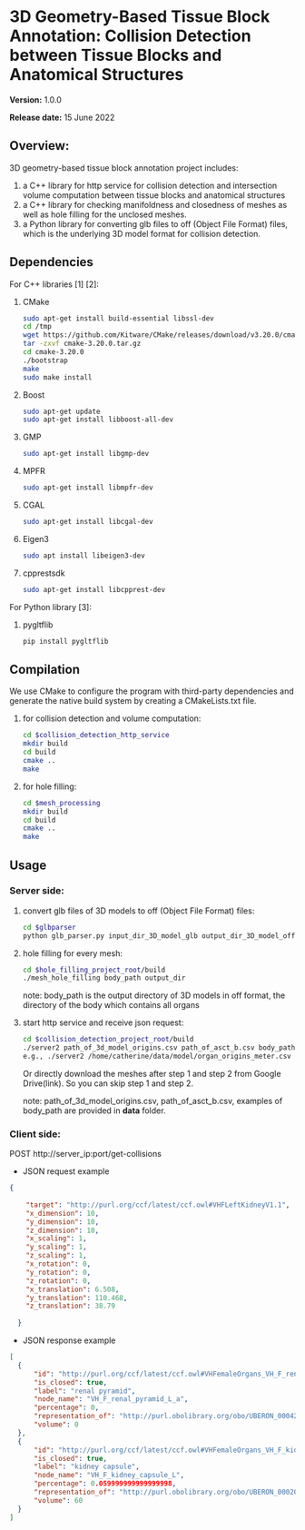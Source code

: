 # 3D Geometry-Based Tissue Block Annotation: Collision Detection between Tissue Blocks and Anatomical Structures

**Version:** 1.0.0

**Release date:** 15 June 2022

## Overview:

3D geometry-based tissue block annotation project includes: 
1. a C++ library for http service for collision detection and intersection volume computation between tissue blocks and anatomical structures 
2. a C++ library for checking manifoldness and closedness of meshes as well as hole filling for the unclosed meshes.   
3. a Python library for converting glb files to off (Object File Format) files, which is the underlying 3D model format for collision detection.


## Dependencies
For C++ libraries [1] [2]:
1. CMake
    ```bash
    sudo apt-get install build-essential libssl-dev
    cd /tmp
    wget https://github.com/Kitware/CMake/releases/download/v3.20.0/cmake-3.20.0.tar.gz
    tar -zxvf cmake-3.20.0.tar.gz
    cd cmake-3.20.0
    ./bootstrap
    make
    sudo make install
    ```
2. Boost
    ```bash
    sudo apt-get update
    sudo apt-get install libboost-all-dev
    ```
3. GMP
    ```bash
    sudo apt-get install libgmp-dev
    ```
4. MPFR
    ```bash
    sudo apt-get install libmpfr-dev
    ```
3. CGAL
    ```bash
    sudo apt-get install libcgal-dev
    ```
4. Eigen3
    ```bash
    sudo apt install libeigen3-dev
    ```
5. cpprestsdk
    ```bash
    sudo apt-get install libcpprest-dev
    ```

For Python library [3]:
1. pygltflib
    ```bash
    pip install pygltflib
    ```
## Compilation

We use CMake to configure the program with third-party dependencies and generate the native build system by creating a CMakeLists.txt file. 

1. for collision detection and volume computation:
    ```bash
    cd $collision_detection_http_service
    mkdir build
    cd build
    cmake ..
    make
    ```
2. for hole filling:
    ```bash
    cd $mesh_processing
    mkdir build
    cd build
    cmake ..
    make
    ``` 

## Usage
### Server side: 
1. convert glb files of 3D models to off (Object File Format) files:
    ```bash
    cd $glbparser
    python glb_parser.py input_dir_3D_model_glb output_dir_3D_model_off
    ```
2. hole filling for every mesh:
    ```bash
    cd $hole_filling_project_root/build
    ./mesh_hole_filling body_path output_dir
    ```
    note: body_path is the output directory of 3D models in off format, the directory of the body which contains all organs
3. start http service and receive json request:
    ```bash
    cd $collision_detection_project_root/build
    ./server2 path_of_3d_model_origins.csv path_of_asct_b.csv body_path server_ip port 
    e.g., ./server2 /home/catherine/data/model/organ_origins_meter.csv /home/catherine/data/model/ASCT-B_3D_Models_Mapping.csv /home/catherine/data/model/plain_filling_hole/ 192.168.1.100 12345
    ``` 

    Or directly download the meshes after step 1 and step 2 from Google Drive(link). So you can skip step 1 and step 2.

    note: path_of_3d_model_origins.csv, path_of_asct_b.csv, examples of body_path are provided in **data** folder.

### Client side:

POST http://server_ip:port/get-collisions

- JSON request example
```json
{
    
    "target": "http://purl.org/ccf/latest/ccf.owl#VHFLeftKidneyV1.1",
    "x_dimension": 10,
    "y_dimension": 10,
    "z_dimension": 10,
    "x_scaling": 1,
    "y_scaling": 1,
    "z_scaling": 1,
    "x_rotation": 0,
    "y_rotation": 0,
    "z_rotation": 0,
    "x_translation": 6.508,
    "y_translation": 110.468,
    "z_translation": 38.79
  
  }
  ```
  - JSON response example
  ```json
[
    {
        "id": "http://purl.org/ccf/latest/ccf.owl#VHFemaleOrgans_VH_F_renal_pyramid_L_a",
        "is_closed": true,
        "label": "renal pyramid",
        "node_name": "VH_F_renal_pyramid_L_a",
        "percentage": 0,
        "representation_of": "http://purl.obolibrary.org/obo/UBERON_0004200",
        "volume": 0
    },
    {
        "id": "http://purl.org/ccf/latest/ccf.owl#VHFemaleOrgans_VH_F_kidney_capsule_L",
        "is_closed": true,
        "label": "kidney capsule",
        "node_name": "VH_F_kidney_capsule_L",
        "percentage": 0.059999999999999998,
        "representation_of": "http://purl.obolibrary.org/obo/UBERON_0002015",
        "volume": 60
    }
]
  ```